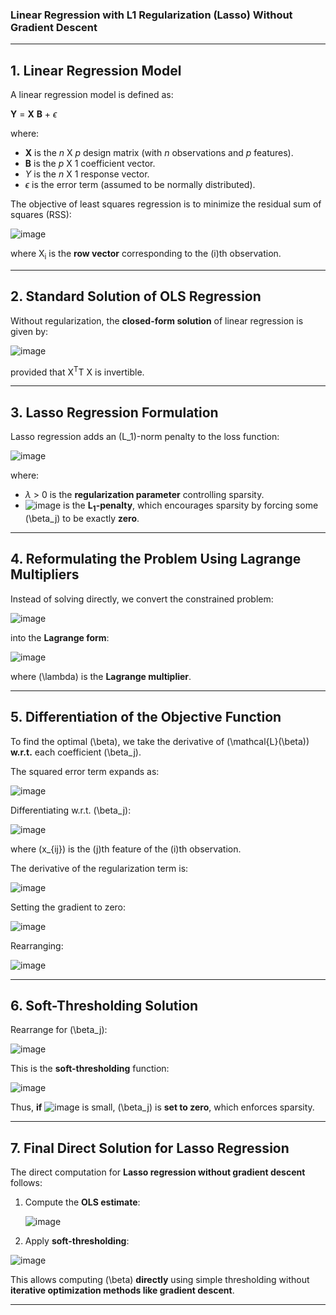 ### **Linear Regression with L1 Regularization (Lasso) Without Gradient Descent**  
---

## **1. Linear Regression Model**  

A linear regression model is defined as:  

**Y** = **X** **B** + $\epsilon$

where:  
- **X** is the *n* X *p* design matrix (with *n* observations and *p* features).  
- **B** is the *p* X 1 coefficient vector.  
- *Y* is the *n* X 1 response vector.  
- $\epsilon$ is the error term (assumed to be normally distributed).  

The objective of least squares regression is to minimize the residual sum of squares (RSS):

![image](https://github.com/user-attachments/assets/6bccbfb8-1774-4da7-934c-46924aa58bef)


where X<sub>i</sub> is the **row vector** corresponding to the \(i\)th observation.

---

## **2. Standard Solution of OLS Regression**  

Without regularization, the **closed-form solution** of linear regression is given by:

![image](https://github.com/user-attachments/assets/f06bc1aa-a90c-4e2f-a979-ad4c10d576bf)

provided that X<sup>T</sup>T X is invertible.

---

## **3. Lasso Regression Formulation**  

Lasso regression adds an \(L_1\)-norm penalty to the loss function:

![image](https://github.com/user-attachments/assets/ffef97c6-1fdf-4f27-866c-21c45c2bdbfd)


where:  
- $\lambda$ > 0 is the **regularization parameter** controlling sparsity.  
- ![image](https://github.com/user-attachments/assets/7e4b4e0f-dbf9-4bba-b5e1-68ef2d7cf203)
 is the **L<sub>1</sub>-penalty**, which encourages sparsity by forcing some \(\beta_j\) to be exactly **zero**.

---

## **4. Reformulating the Problem Using Lagrange Multipliers**  

Instead of solving directly, we convert the constrained problem:

![image](https://github.com/user-attachments/assets/7bbde288-3497-4830-a858-765c6e930062)


into the **Lagrange form**:

![image](https://github.com/user-attachments/assets/7d816308-1d31-4f3d-b3ae-b25aa4f21104)


where \(\lambda\) is the **Lagrange multiplier**.

---

## **5. Differentiation of the Objective Function**  

To find the optimal \(\beta\), we take the derivative of \(\mathcal{L}(\beta)\) **w.r.t.** each coefficient \(\beta_j\).  

The squared error term expands as:

![image](https://github.com/user-attachments/assets/777dfd0e-e338-4312-a4bd-794102aae87a)


Differentiating w.r.t. \(\beta_j\):

![image](https://github.com/user-attachments/assets/f97fa9d0-9d37-4beb-ba25-631148059f51)

where \(x_{ij}\) is the \(j\)th feature of the \(i\)th observation.

The derivative of the regularization term is:

![image](https://github.com/user-attachments/assets/66168493-410b-4eb4-b7d7-9ff831b6c6fa)


Setting the gradient to zero:

![image](https://github.com/user-attachments/assets/6d3c7be7-b057-44db-95f2-8b07093e2591)


Rearranging:

![image](https://github.com/user-attachments/assets/06ab15be-e120-451d-9044-307cf0d70023)


---

## **6. Soft-Thresholding Solution**  

Rearrange for \(\beta_j\):

![image](https://github.com/user-attachments/assets/3639cb64-682e-465f-80b4-d41a86128a40)


This is the **soft-thresholding** function:

![image](https://github.com/user-attachments/assets/b8b3056d-7563-4886-ae5a-007585be4c5d)


Thus, **if** 
![image](https://github.com/user-attachments/assets/262cb0ac-cd40-4cf0-91fb-f6a2042aeb1d)
is small, \(\beta_j\) is **set to zero**, which enforces sparsity.

---

## **7. Final Direct Solution for Lasso Regression**  

The direct computation for **Lasso regression without gradient descent** follows:

1. Compute the **OLS estimate**:

   ![image](https://github.com/user-attachments/assets/58591c04-a060-4c7e-a3c3-28d69d488826)


2. Apply **soft-thresholding**:

  ![image](https://github.com/user-attachments/assets/a3cdb383-8aa4-4cdc-a0cd-444267ae6ace)


This allows computing \(\beta\) **directly** using simple thresholding without **iterative optimization methods like gradient descent**.

---
